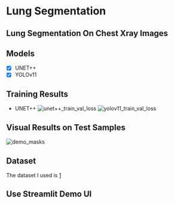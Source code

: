 # Lung Segmentation

## Lung Segmentation On Chest Xray Images

## Models

- [x] UNET++
- [x] YOLOv11

## Training Results
- UNET++
![unet++_train_val_loss](https://github.com/user-attachments/assets/8ce5aaef-eaab-4a23-af9a-ee2d44a98c43)
![yolov11_train_val_loss](https://github.com/user-attachments/assets/2280d48d-36c7-458e-9d25-ffb7b0577b19)

## Visual Results on Test Samples
![demo_masks](https://github.com/user-attachments/assets/f806cd80-89e6-4307-952d-2b49984345b8)

## Dataset
The dataset I used is [1](https://www.kaggle.com/datasets/iamtapendu/chest-x-ray-lungs-segmentation)

## Use Streamlit Demo UI
